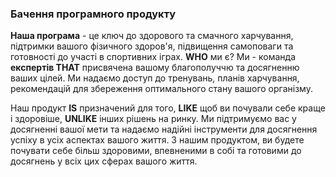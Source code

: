 ### Бачення програмного продукту

**Наша програма** - це ключ до здорового та смачного харчування, підтримки вашого фізичного здоров'я, підвищення самоповаги та готовності до участі в спортивних іграх. **WHO** ми є? Ми - команда **експертів THAT** присвячена вашому благополуччю та досягненню ваших цілей. Ми надаємо доступ до тренувань, планів харчування, рекомендацій для збереження оптимального стану вашого організму.

Наш продукт **IS** призначений для того, **LIKE** щоб ви почували себе краще і здоровіше, **UNLIKE** інших рішень на ринку. Ми підтримуємо вас у досягненні вашої мети та надаємо надійні інструменти для досягнення успіху в усіх аспектах вашого життя. З нашим продуктом, ви будете почувати себе більш здоровими, впевненими в собі та готовими до досягнень у всіх цих сферах вашого життя.

